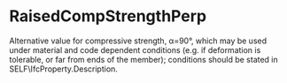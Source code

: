 RaisedCompStrengthPerp
======================

Alternative value for compressive strength, α=90°, which may be used under material and code dependent conditions (e.g. if deformation is tolerable, or far from ends of the member); conditions should be stated in SELF\IfcProperty.Description.
